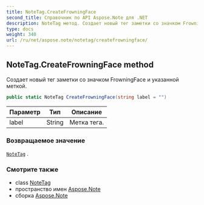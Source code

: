 ```yaml
---
title: NoteTag.CreateFrowningFace
second_title: Справочник по API Aspose.Note для .NET
description: NoteTag метод. Создает новый тег заметки со значком FrowningFace и указанной меткой.
type: docs
weight: 340
url: /ru/net/aspose.note/notetag/createfrowningface/
---
```

## NoteTag.CreateFrowningFace method

Создает новый тег заметки со значком FrowningFace и указанной меткой.

```csharp
public static NoteTag CreateFrowningFace(string label = "")
```

| Параметр | Тип | Описание |
| --- | --- | --- |
| label | String | Метка тега. |

### Возвращаемое значение

[`NoteTag`](../) .

### Смотрите также

* class [NoteTag](../)
* пространство имен [Aspose.Note](../../notetag/)
* сборка [Aspose.Note](../../../)


